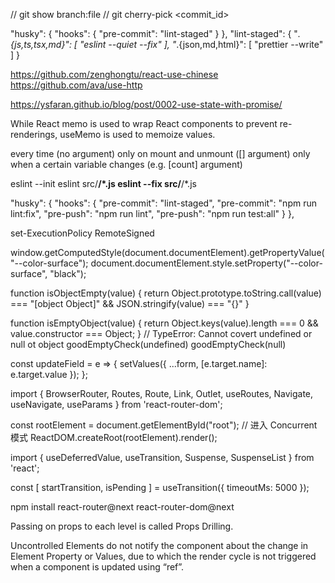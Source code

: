 

// git show branch:file
// git cherry-pick <commit_id>

"husky": {
    "hooks": {
        "pre-commit": "lint-staged"
    }
},
"lint-staged": {
    "*.{js,ts,tsx,md}": [
        "eslint --quiet --fix"
    ],
    "*.{json,md,html}": [
        "prettier --write"
    ]
}


https://github.com/zenghongtu/react-use-chinese
https://github.com/ava/use-http

https://ysfaran.github.io/blog/post/0002-use-state-with-promise/

While React memo is used to wrap React components to prevent re-renderings,
useMemo is used to memoize values.

every time (no argument)
only on mount and unmount ([] argument)
only when a certain variable changes (e.g. [count] argument)


eslint --init
eslint src/**/*.js
eslint --fix src/**/*.js

"husky": {
  "hooks": {
    "pre-commit": "lint-staged",
    "pre-commit": "npm run lint:fix",
    "pre-push": "npm run lint",
    "pre-push": "npm run test:all"
  }
},

  set-ExecutionPolicy RemoteSigned

  <!-- <li style={Object.assign({}, fooStyles, barStyles)}> -->

  window.getComputedStyle(document.documentElement).getPropertyValue("--color-surface");
  document.documentElement.style.setProperty("--color-surface", "black");

function isObjectEmpty(value) {
  return Object.prototype.toString.call(value) === "[object Object]" && JSON.stringify(value) === "{}"
}

function isEmptyObject(value) {
  return Object.keys(value).length === 0 && value.constructor === Object;
}
// TypeError: Cannot covert undefined or null ot object
goodEmptyCheck(undefined)
goodEmptyCheck(null)

const updateField = e => {
  setValues({
    ...form,
    [e.target.name]: e.target.value
  });
};

import {
  BrowserRouter,
  Routes,
  Route,
  Link,
  Outlet,
  useRoutes,
  Navigate,
  useNavigate,
  useParams
} from 'react-router-dom';

const rootElement = document.getElementById("root");
// 进入 Concurrent 模式
ReactDOM.createRoot(rootElement).render(<App />);

import {
  useDeferredValue,
  useTransition,
  Suspense,
  SuspenseList
 } from 'react';

 const [
    startTransition,
    isPending
  ] = useTransition({
    timeoutMs: 5000
  });

  npm install react-router@next react-router-dom@next

   Passing on props to each level is called Props Drilling.

   Uncontrolled Elements do not notify the component about the change in Element Property or Values, due to which the render cycle is not triggered when a component is updated using “ref”.
